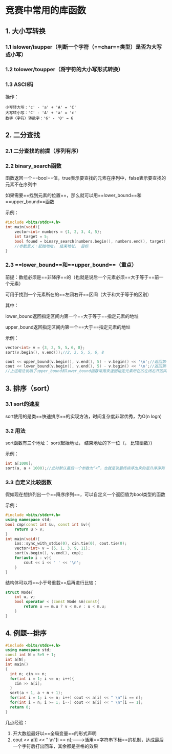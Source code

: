 # 竞赛中常用的库函数

## 1. 大小写转换

### 1.1 islower/isupper（判断一个字符（==char==类型）是否为大写或小写）

### 1.2 tolower/toupper（将字符的大小写形式转换）

### 1.3 ASCII码

操作：

```
小写转大写：'c' - 'a' + 'A' = 'C'
大写转小写：'C' - 'A' + 'a' = 'c'
数字（字符）转数字：'6' - '0' = 6
```

## 2. 二分查找

### 2.1 二分查找的前提（序列有序）

### 2.2 binary_search函数

函数返回一个==bool==值，true表示要查找的元素在序列中，false表示要查找的元素不在序列中

如果需要==找到元素的位置==，那么就可以用==lower_bound==和==upper_bound==函数

示例：

```c++
#include <bits/stdc++.h>
int main(void){
	vector<int> numbers = {1, 2, 3, 4, 5};
    int target = 5;
    bool found = binary_search(numbers.begin(), numbers.end(), target);//found = true
    //参数意义：起始地址， 结束地址， 目标
}
```

### 2.3 ==lower_bound==和==upper_bound==（重点）

前提：数组必须是==非降序==的（也就是说后一个元素必须==大于等于==前一个元素）

可用于找到一个元素所在的==左闭右开==区间（大于和大于等于的区别）

其中：

lower_bound返回指定区间内第一个==大于等于==指定元素的地址

upper_bound返回指定区间内第一个==大于==指定元素的地址

示例：

```c++
vector<int> v = {3, 2, 5, 5，6, 8};
sort(v.begin(), v.end());//2, 3, 5, 5, 6, 8

cout << upper_bound(v.begin(), v.end(), 5) - v.begin() << '\n';//返回第一个大于5的下标-->4
cout << lower_bound(v.begin(), v.end(), 5) - v.begin() << '\n';//返回第一个大于等于5的下标-->2
//上述用法说明了upper_bound和lower_bound函数常用来返回指定元素所在的左闭右开区间的下标
```

## 3. 排序（sort）

### 3.1 sort的速度

sort使用的是类==快速排序==的实现方法，时间复杂度非常优秀，为O(n logn)

### 3.2 用法

sort函数有三个地址：
sort(起始地址， 结束地址的下一位（， 比较函数）)

示例：

```c++
int a[1000];
sort(a, a + 1000);//此时默认最后一个参数为“<”，也就是说最终排序出来的是升序序列
```

### 3.3 自定义比较函数

假如现在想排列出一个==降序序列==，可以自定义一个返回值为bool类型的函数

示例：

```c++
#include <bits/stdc++.h>
using namespace std;
bool cmp(const int &u, const int &v){
	return u > v;
}
int main(void){
	ios::sync_with_stdio(0), cin.tie(0), cout.tie(0);
    vector<int> v = {5, 1, 3, 9, 11};
    sort(v.begin(), v.end(), cmp);
    for(auto i : v){
		cout << i << ' ' << '\n';
    }
}
```

结构体可以将==小于号重载==后再进行比较：

```c++
struct Node{
	int u, v;
    bool operator < (const Node &m)const{
		return u == m.u ? v < m.v : u < m.u;
    }
}
```

## 4. 例题--排序

```c++
#include <bits/stdc++.h>
using namespace std;
const int N = 5e5 + 1;
int a[N];
int main()
{
  int n; cin >> n;
  for(int i = 1; i <= n; i++){
    cin >> a[i];    
  }
  sort(a + 1, a + n + 1);
  for(int i = 1; i <= n; i++) cout << a[i] << " \n"[i == n];
  for(int i = n; i >= 1; i--) cout << a[i] << " \n"[i == 1];
  return 0;
}
```

几点经验：

1. 开大数组最好以==全局变量==的形式声明
2. cout << a[i] << " \n"[i == n];--->活用==字符串下标==的机制，达成最后一个字符后打出回车，其余都是空格的效果

###  
































